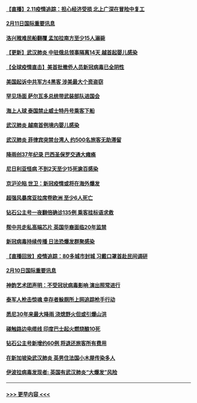 #### [【直播】2.11疫情追踪：担心经济受损 北上广深在冒险中复工](../pages/prog202/a102774741.md?t=02112156) 
#### [2月11日国际重要讯息](../pages/prog202/a102774621.md?t=02112156) 
#### [洛兴雅难民船翻覆 孟加拉南方至少15人溺毙](../pages/prog202/a102774586.md?t=02112156) 
#### [【更新】武汉肺炎 中驻俄总领事隔离14天 越首起婴儿感染](../pages/prog202/a102770740.md?t=02112156) 
#### [【全球疫情直击】美首批撤侨人员新冠病毒已全阴性](../pages/prog202/a102774523.md?t=02112156) 
#### [美国起诉中共军方4黑客 涉美最大个资盗窃](../pages/prog202/a102774508.md?t=02112156) 
#### [罕见场面  萨尔瓦多总统带武装部队进国会](../pages/prog202/a102774494.md?t=02112156) 
#### [海上人球 泰国禁止威士特丹号乘客下船](../pages/prog202/a102774384.md?t=02112156) 
#### [武汉肺炎 越南首例境内婴儿感染](../pages/prog202/a102774365.md?t=02112156) 
#### [武汉肺炎 菲律宾突禁台湾人 约500名旅客无助滞留](../pages/prog202/a102774288.md?t=02112156) 
#### [降雨创37年纪录 巴西圣保罗交通大瘫痪](../pages/prog202/a102774273.md?t=02112156) 
#### [尼日利亚怪病 不到2天至少15死逾百感染](../pages/prog202/a102774260.md?t=02112156) 
#### [京沪沦陷 世卫：新冠疫情或将在海外爆发](../pages/prog202/a102774135.md?t=02112156) 
#### [超强风暴席亚拉席卷欧洲 至少6人死亡](../pages/prog202/a102774122.md?t=02112156) 
#### [钻石公主号一夜翻倍确诊135例 乘客挂标语求救](../pages/prog202/a102774041.md?t=02112156) 
#### [帮中共走私高端芯片 英国华裔面临20年监禁](../pages/prog202/a102774002.md?t=02112156) 
#### [新冠病毒持续传播 日法恐爆发群聚感染](../pages/prog202/a102773992.md?t=02112156) 
#### [【直播回放】疫情追踪：80多城市封城 习戴口罩首赴民间调研](../pages/prog202/a102773728.md?t=02112156) 
#### [2月10日国际重要讯息](../pages/prog202/a102773759.md?t=02112156) 
#### [神韵艺术团声明：不受冠状病毒影响 演出照常进行](../pages/prog202/a102773674.md?t=02112156) 
#### [泰军人枪击惊魂 幸存者躲厕所上网追踪枪手行动](../pages/prog202/a102773660.md?t=02112156) 
#### [悉尼30年来最大降雨 浇熄野火但或引爆山洪](../pages/prog202/a102773651.md?t=02112156) 
#### [碰触路边电缆线 印度巴士起火燃烧酿10死](../pages/prog202/a102773642.md?t=02112156) 
#### [钻石公主号新增约60例 将退还旅客所有费用](../pages/prog202/a102773601.md?t=02112156) 
#### [在新加坡染武汉肺炎 英男住法国小木屋传染多人](../pages/prog202/a102773485.md?t=02112156) 
#### [伊波拉病毒发现者: 英国有武汉肺炎“大爆发”风险](../pages/prog202/a102773474.md?t=02112156) 

----
#### [ >>> 更早内容 <<< ](../indexes/prog202-earlier.md)
